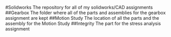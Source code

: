 #Solidworks
The repository for all of my solidworks/CAD assignments
##Gearbox
The folder where all of the parts and assemblies for the gearbox assignment are kept
##Motion Study
The location of all the parts and the assembly for the Motion Study
##Integrity
The part for the stress analysis assignment
